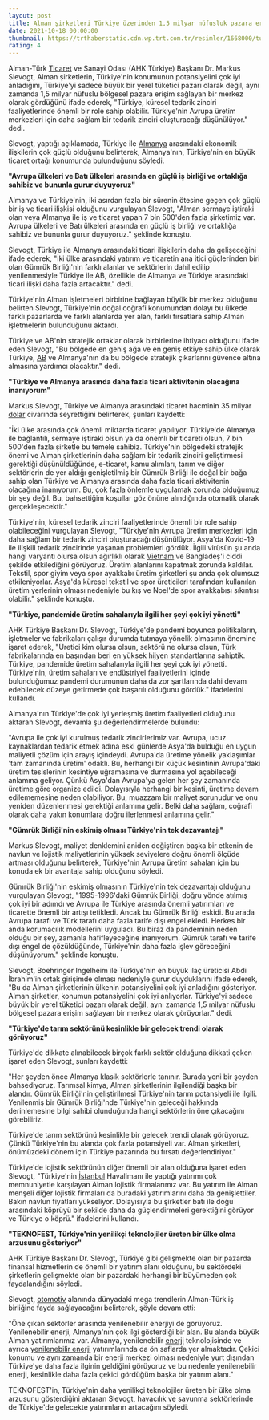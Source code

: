 ```yaml
--- 
layout: post
title: Alman şirketleri Türkiye üzerinden 1,5 milyar nüfusluk pazara erişecek
date: 2021-10-18 00:00:00
thumbnail: https://trthaberstatic.cdn.wp.trt.com.tr/resimler/1668000/turkiye-istanbul-aa-1668301.jpg
rating: 4
---
```

<p>
	Alman-Türk <a href="https://www.trthaber.com/etiket/ticaret/" target="_blank">Ticaret</a> ve Sanayi Odası (AHK Türkiye) Başkanı Dr. Markus Slevogt, Alman şirketlerin, Türkiye'nin konumunun potansiyelini çok iyi anladığını, Türkiye'yi sadece büyük bir yerel tüketici pazarı olarak değil, aynı zamanda 1,5 milyar nüfuslu bölgesel pazara erişim sağlayan bir merkez olarak gördüğünü ifade ederek, "Türkiye, küresel tedarik zinciri faaliyetlerinde önemli bir role sahip olabilir. Türkiye'nin Avrupa üretim merkezleri için daha sağlam bir tedarik zinciri oluşturacağı düşünülüyor." dedi.</p>
<p>
	Slevogt, yaptığı açıklamada, Türkiye ile <a href="https://www.trthaber.com/etiket/almanya/" target="_blank">Almanya</a> arasındaki ekonomik ilişkilerin çok güçlü olduğunu belirterek, Almanya'nın, Türkiye'nin en büyük ticaret ortağı konumunda bulunduğunu söyledi.</p>
<p>
	<strong>"Avrupa ülkeleri ve Batı ülkeleri arasında en güçlü iş birliği ve ortaklığa sahibiz ve bununla gurur duyuyoruz"</strong></p>
<p>
	Almanya ve Türkiye'nin, iki asırdan fazla bir sürenin ötesine geçen çok güçlü bir iş ve ticari ilişkisi olduğunu vurgulayan Slevogt, "Alman sermaye iştiraki olan veya Almanya ile iş ve ticaret yapan 7 bin 500'den fazla şirketimiz var. Avrupa ülkeleri ve Batı ülkeleri arasında en güçlü iş birliği ve ortaklığa sahibiz ve bununla gurur duyuyoruz." şeklinde konuştu.</p>
<p>
	Slevogt, Türkiye ile Almanya arasındaki ticari ilişkilerin daha da gelişeceğini ifade ederek, "İki ülke arasındaki yatırım ve ticaretin ana itici güçlerinden biri olan Gümrük Birliği'nin farklı alanlar ve sektörlerin dahil edilip yenilenmesiyle Türkiye ile AB, özellikle de Almanya ve Türkiye arasındaki ticari ilişki daha fazla artacaktır." dedi.</p>
<p>
	Türkiye'nin Alman işletmeleri birbirine bağlayan büyük bir merkez olduğunu belirten Slevogt, Türkiye'nin doğal coğrafi konumundan dolayı bu ülkede farklı pazarlarda ve farklı alanlarda yer alan, farklı fırsatlara sahip Alman işletmelerin bulunduğunu aktardı.</p>
<p>
	Türkiye ve AB'nin stratejik ortaklar olarak birbirlerine ihtiyacı olduğunu ifade eden Slevogt, "Bu bölgede en geniş ağa ve en geniş etkiye sahip ülke olarak Türkiye, <a href="https://www.trthaber.com/etiket/ab/" target="_blank">AB</a> ve Almanya'nın da bu bölgede stratejik çıkarlarını güvence altına almasına yardımcı olacaktır." dedi.</p>
<p>
	<strong>"Türkiye ve Almanya arasında daha fazla ticari aktivitenin olacağına inanıyorum"</strong></p>
<p>
	Markus Slevogt, Türkiye ve Almanya arasındaki ticaret hacminin 35 milyar <a href="https://www.trthaber.com/etiket/dolar/" target="_blank">dolar</a> civarında seyrettiğini belirterek, şunları kaydetti:</p>
<p>
	"İki ülke arasında çok önemli miktarda ticaret yapılıyor. Türkiye'de Almanya ile bağlantılı, sermaye iştiraki olsun ya da önemli bir ticareti olsun, 7 bin 500'den fazla şirketle bu temele sahibiz. Türkiye'nin bölgedeki stratejik önemi ve Alman şirketlerinin daha sağlam bir tedarik zinciri geliştirmesi gerektiği düşünüldüğünde, e-ticaret, kamu alımları, tarım ve diğer sektörlerin de yer aldığı genişletilmiş bir Gümrük Birliği ile doğal bir bağa sahip olan Türkiye ve Almanya arasında daha fazla ticari aktivitenin olacağına inanıyorum. Bu, çok fazla önlemle uygulamak zorunda olduğumuz bir şey değil. Bu, bahsettiğim koşullar göz önüne alındığında otomatik olarak gerçekleşecektir."</p>
<p>
	Türkiye'nin, küresel tedarik zinciri faaliyetlerinde önemli bir role sahip olabileceğini vurgulayan Slevogt, "Türkiye'nin Avrupa üretim merkezleri için daha sağlam bir tedarik zinciri oluşturacağı düşünülüyor. Asya'da Kovid-19 ile ilişkili tedarik zincirinde yaşanan problemleri gördük. İlgili virüsün şu anda hangi varyantı olursa olsun ağırlıklı olarak <a href="https://www.trthaber.com/etiket/vietnam/" target="_blank">Vietnam</a> ve Bangladeş'i ciddi şekilde etkilediğini görüyoruz. Üretim alanlarını kapatmak zorunda kaldılar. Tekstil, spor giyim veya spor ayakkabı üretim şirketleri şu anda çok olumsuz etkileniyorlar. Asya'da küresel tekstil ve spor üreticileri tarafından kullanılan üretim yerlerinin olması nedeniyle bu kış ve Noel'de spor ayakkabısı sıkıntısı olabilir." şeklinde konuştu.</p>
<p>
	<strong>"Türkiye, pandemide üretim sahalarıyla ilgili her şeyi çok iyi yönetti"</strong></p>
<p>
	AHK Türkiye Başkanı Dr. Slevogt, Türkiye'de pandemi boyunca politikaların, işletmeler ve fabrikaları çalışır durumda tutmaya yönelik olmasının önemine işaret ederek, "Üretici kim olursa olsun, sektörü ne olursa olsun, Türk fabrikalarında en başından beri en yüksek hijyen standartlarına sahiptik. Türkiye, pandemide üretim sahalarıyla ilgili her şeyi çok iyi yönetti. Türkiye'nin, üretim sahaları ve endüstriyel faaliyetlerini içinde bulunduğumuz pandemi durumunun daha da zor şartlarında dahi devam edebilecek düzeye getirmede çok başarılı olduğunu gördük." ifadelerini kullandı.</p>
<p>
	Almanya'nın Türkiye'de çok iyi yerleşmiş üretim faaliyetleri olduğunu aktaran Slevogt, devamla şu değerlendirmelerde bulundu:</p>
<p>
	"Avrupa ile çok iyi kurulmuş tedarik zincirlerimiz var. Avrupa, ucuz kaynaklardan tedarik etmek adına eski günlerde Asya'da bulduğu en uygun maliyetli çözüm için arayış içindeydi. Avrupa'da üretime yönelik yaklaşımlar 'tam zamanında üretim' odaklı. Bu, herhangi bir küçük kesintinin Avrupa'daki üretim tesislerinin kesintiye uğramasına ve durmasına yol açabileceği anlamına geliyor. Çünkü Asya'dan Avrupa'ya gelen her şey zamanında üretime göre organize edildi. Dolayısıyla herhangi bir kesinti, üretime devam edilememesine neden olabiliyor. Bu, muazzam bir maliyet sorunudur ve onu yeniden düzenlenmesi gerektiği anlamına gelir. Belki daha sağlam, coğrafi olarak daha yakın konumlara doğru ilerlenmesi anlamına gelir."</p>
<p>
	<strong>"Gümrük Birliği'nin eskimiş olması Türkiye'nin tek dezavantajı"</strong></p>
<p>
	Markus Slevogt, maliyet denklemini aniden değiştiren başka bir etkenin de navlun ve lojistik maliyetlerinin yüksek seviyelere doğru önemli ölçüde artması olduğunu belirterek, Türkiye'nin Avrupa üretim sahaları için bu konuda ek bir avantaja sahip olduğunu söyledi.</p>
<p>
	Gümrük Birliği'nin eskimiş olmasının Türkiye'nin tek dezavantajı olduğunu vurgulayan Slevogt, "1995-1996'daki Gümrük Birliği, doğru yönde atılmış çok iyi bir adımdı ve Avrupa ile Türkiye arasında önemli yatırımları ve ticarette önemli bir artışı tetikledi. Ancak bu Gümrük Birliği eskidi. Bu arada Avrupa tarafı ve Türk tarafı daha fazla tarife dışı engel ekledi. Herkes bir anda korumacılık modellerini uyguladı. Bu biraz da pandeminin neden olduğu bir şey, zamanla hafifleyeceğine inanıyorum. Gümrük tarafı ve tarife dışı engel de çözüldüğünde, Türkiye'nin daha fazla işlev göreceğini düşünüyorum." şeklinde konuştu.</p>
<p>
	Slevogt, Boehringer Ingelheim ile Türkiye'nin en büyük ilaç üreticisi Abdi İbrahim'in ortak girişimde olması nedeniyle gurur duyduklarını ifade ederek, "Bu da Alman şirketlerinin ülkenin potansiyelini çok iyi anladığını gösteriyor. Alman şirketler, konumun potansiyelini çok iyi anlıyorlar. Türkiye'yi sadece büyük bir yerel tüketici pazarı olarak değil, aynı zamanda 1,5 milyar nüfuslu bölgesel pazara erişim sağlayan bir merkez olarak görüyorlar." dedi.</p>
<p>
	<strong>"Türkiye'de tarım sektörünü kesinlikle bir gelecek trendi olarak görüyoruz"</strong></p>
<p>
	Türkiye'de dikkate alınabilecek birçok farklı sektör olduğuna dikkati çeken işaret eden Slevogt, şunları kaydetti:</p>
<p>
	"Her şeyden önce Almanya klasik sektörlerle tanınır. Burada yeni bir şeyden bahsediyoruz. Tarımsal kimya, Alman şirketlerinin ilgilendiği başka bir alandır. Gümrük Birliği'nin geliştirilmesi Türkiye'nin tarım potansiyeli ile ilgili. Yenilenmiş bir Gümrük Birliği'nde Türkiye'nin geleceği hakkında derinlemesine bilgi sahibi olunduğunda hangi sektörlerin öne çıkacağını görebiliriz.</p>
<p>
	Türkiye'de tarım sektörünü kesinlikle bir gelecek trendi olarak görüyoruz. Çünkü Türkiye'nin bu alanda çok fazla potansiyeli var. Alman şirketleri, önümüzdeki dönem için Türkiye pazarında bu fırsatı değerlendiriyor."</p>
<p>
	Türkiye'de lojistik sektörünün diğer önemli bir alan olduğuna işaret eden Slevogt, "Türkiye'nin <a href="https://www.trthaber.com/etiket/istanbul/" target="_blank">İstanbul</a> Havalimanı ile yaptığı yatırımı çok memnuniyetle karşılayan Alman lojistik firmalarımız var. Bu yatırım ile Alman menşeli diğer lojistik firmaları da buradaki yatırımlarını daha da genişlettiler. Bakın navlun fiyatları yükseliyor. Dolayısıyla bu şirketler batı ile doğu arasındaki köprüyü bir şekilde daha da güçlendirmeleri gerektiğini görüyor ve Türkiye o köprü." ifadelerini kullandı.</p>
<p>
	<strong>"TEKNOFEST, Türkiye'nin yenilikçi teknolojiler üreten bir ülke olma arzusunu gösteriyor"</strong></p>
<p>
	AHK Türkiye Başkanı Dr. Slevogt, Türkiye gibi gelişmekte olan bir pazarda finansal hizmetlerin de önemli bir yatırım alanı olduğunu, bu sektördeki şirketlerin gelişmekte olan bir pazardaki herhangi bir büyümeden çok faydalandığını söyledi.</p>
<p>
	Slevogt, <a href="https://www.trthaber.com/etiket/otomotiv/" target="_blank">otomotiv</a> alanında dünyadaki mega trendlerin Alman-Türk iş birliğine fayda sağlayacağını belirterek, şöyle devam etti:</p>
<p>
	"Öne çıkan sektörler arasında yenilenebilir enerjiyi de görüyoruz. Yenilenebilir enerji, Almanya'nın çok ilgi gösterdiği bir alan. Bu alanda büyük Alman yatırımlarımız var. Almanya, yenilenebilir <a href="https://www.trthaber.com/etiket/enerji/" target="_blank">enerji</a> teknolojisinde ve ayrıca <a href="https://www.trthaber.com/etiket/yenilenebilir-enerji/" target="_blank">yenilenebilir enerji</a> yatırımlarında da ön saflarda yer almaktadır. Çekici konumu ve aynı zamanda bir enerji merkezi olması nedeniyle yurt dışından Türkiye'ye daha fazla ilginin geldiğini görüyoruz ve bu nedenle yenilenebilir enerji, kesinlikle daha fazla çekici gördüğüm başka bir yatırım alanı."</p>
<p>
	TEKNOFEST'in, Türkiye'nin daha yenilikçi teknolojiler üreten bir ülke olma arzusunu gösterdiğini aktaran Slevogt, havacılık ve savunma sektörlerinde de Türkiye'de gelecekte yatırımların artacağını söyledi.</p>